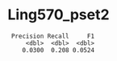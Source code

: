 # Ling570_pset2

```
 Precision Recall     F1
     <dbl>  <dbl>  <dbl>
    0.0300  0.208 0.0524
```
